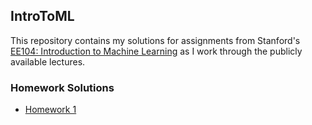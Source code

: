 ## IntroToML

This repository contains my solutions for assignments from Stanford's [EE104: Introduction to Machine Learning](https://ee104.stanford.edu) as I work through the publicly available lectures. 

### Homework Solutions

- [Homework 1](https://lhnguyen-vn.github.io/IntroToML/html/hw1.html)
